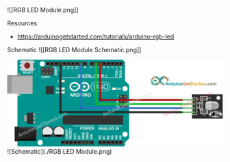 ![[RGB LED Module.png]]

Resources
- https://arduinogetstarted.com/tutorials/arduino-rgb-led

Schematic
![[RGB LED Module Schematic.png]]

![Schematic](./schematic.png)
![Schematic](./RGB LED Module.png)
